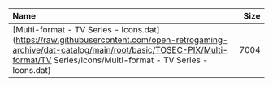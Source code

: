 |Name|Size|
|:---|---:|
|[Multi-format - TV Series - Icons.dat](https://raw.githubusercontent.com/open-retrogaming-archive/dat-catalog/main/root/basic/TOSEC-PIX/Multi-format/TV Series/Icons/Multi-format - TV Series - Icons.dat)|7004|
